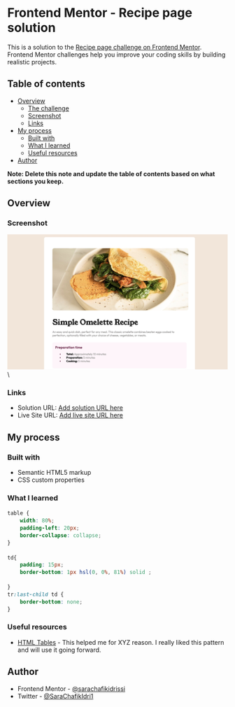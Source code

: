 # Frontend Mentor - Recipe page solution

This is a solution to the [Recipe page challenge on Frontend Mentor](https://www.frontendmentor.io/challenges/recipe-page-KiTsR8QQKm). Frontend Mentor challenges help you improve your coding skills by building realistic projects. 

## Table of contents

- [Overview](#overview)
  - [The challenge](#the-challenge)
  - [Screenshot](#screenshot)
  - [Links](#links)
- [My process](#my-process)
  - [Built with](#built-with)
  - [What I learned](#what-i-learned)
  - [Useful resources](#useful-resources)
- [Author](#author)

**Note: Delete this note and update the table of contents based on what sections you keep.**

## Overview

### Screenshot

![](./assets/images/reciepe.jpg)\\

### Links

- Solution URL: [Add solution URL here](https://github.com/sarachafikidrissi/Recipe-page.git)
- Live Site URL: [Add live site URL here](https://sarachafikidrissi.github.io/Recipe-page/)

## My process

### Built with

- Semantic HTML5 markup
- CSS custom properties


### What I learned


```css
table {
    width: 80%;
    padding-left: 20px;
    border-collapse: collapse;
}

td{
    padding: 15px;
    border-bottom: 1px hsl(0, 0%, 81%) solid ;
    
}
tr:last-child td {
    border-bottom: none;
}
```




### Useful resources

- [HTML Tables](https://www.w3schools.com/html/html_tables.asp) - This helped me for XYZ reason. I really liked this pattern and will use it going forward.


## Author

- Frontend Mentor - [@sarachafikidrissi](https://www.frontendmentor.io/profile/sarachafikidrissi)
- Twitter - [@SaraChafikIdri1](https://twitter.com/SaraChafikIdri1)